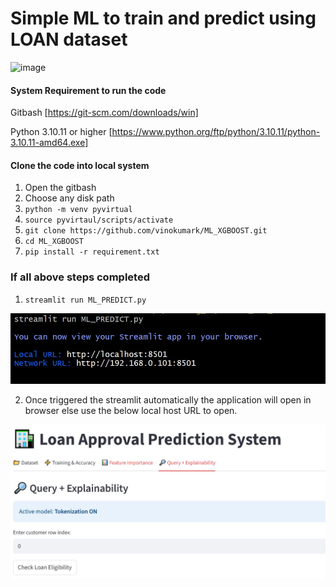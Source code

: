 # Simple ML to train and predict using LOAN dataset
<img width="1411" height="903" alt="image" src="https://github.com/user-attachments/assets/55286bfb-5572-41a9-b874-7f3e848106f0" />

#### System Requirement to run the code ####

Gitbash [https://git-scm.com/downloads/win]

Python 3.10.11 or higher [https://www.python.org/ftp/python/3.10.11/python-3.10.11-amd64.exe]

#### Clone the code into local system ####

1. Open the gitbash
2. Choose any disk path
3. ```python -m venv pyvirtual```
4. ``` source pyvirtaul/scripts/activate ```
5. ```git clone https://github.com/vinokumark/ML_XGBOOST.git ```
6. ```cd ML_XGBOOST```
7. ```pip install -r requirement.txt ```

### If all above steps completed ###
1. ``` streamlit run ML_PREDICT.py ```

![ stream run](https://github.com/vinokumark/ML_XGBOOST/blob/main/images/streamlit_start.JPG)

2. Once triggered the streamlit automatically the application will open in browser else use the below local host URL to open.

![Predict image](https://github.com/vinokumark/ML_XGBOOST/blob/main/images/Predict.JPG)

   
